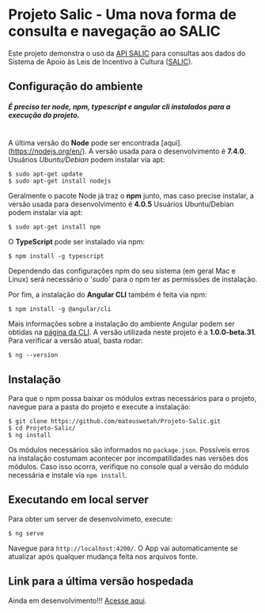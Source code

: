 # Projeto Salic - Uma nova forma de consulta e navegação ao SALIC

Este projeto demonstra o uso da [API SALIC](http://hmg.api.salic.cultura.gov.br/doc/#) para consultas aos dados do Sistema de Apoio às Leis de Incentivo à Cultura ([SALIC](http://novosalic.cultura.gov.br/cidadao/consultar)).

## Configuração do ambiente
##### É preciso ter _node_, _npm_, _typescript_ e _angular cli_ instalados para a execução do projeto.
#
A última versão do **Node** pode ser encontrada [aqui].(https://nodejs.org/en/). A versão usada para o desenvolvimento é **7.4.0**. 
Usuários _Ubuntu/Debian_ podem instalar via apt:

```
$ sudo apt-get update
$ sudo apt-get install nodejs
```
Geralmente o pacote Node já traz o **npm** junto, mas caso precise instalar, a versão usada para desenvolvimento é **4.0.5**
Usuários Ubuntu/Debian podem instalar via apt:

```
$ sudo apt-get install npm
```

O **TypeScript** pode ser instalado via npm:

```
$ npm install -g typescript
```

Dependendo das configurações npm do seu sistema (em geral Mac e Linux) será necessário o '_sudo_' para o npm ter as permissões de instalação.

Por fim, a instalação do **Angular CLI** também é feita via npm:

```
$ npm install -g @angular/cli
```

Mais informações sobre a instalação do ambiente Angular podem ser obtidas na [página da CLI](https://github.com/angular/angular-cli). A versão utilizada neste projeto é a **1.0.0-beta.31**. Para verificar a versão atual, basta rodar:

```
$ ng --version
```

## Instalação
Para que o npm possa baixar os módulos extras necessários para o projeto, navegue para a pasta do projeto e execute a instalação:
```
$ git clone https://github.com/mateuswetah/Projeto-Salic.git
$ cd Projeto-Salic/
$ ng install
```
Os módulos necessários são informados no `package.json`. Possíveis erros na instalação costumam acontecer por incompatilidades nas versões dos módulos. Caso isso ocorra, verifique no console qual a versão do módulo necessária e instale via `npm install`.

## Executando em local server
Para obter um server de desenvolvimeto, execute:
```
$ ng serve
``` 
Navegue para `http://localhost:4200/`. O App vai automaticamente se atualizar após qualquer mudança feita nos arquivos fonte.

## Link para a última versão hospedada
Ainda em desenvolvimento!!! [Acesse aqui](http://hmg.app.api.salic.cultura.gov.br/). 
